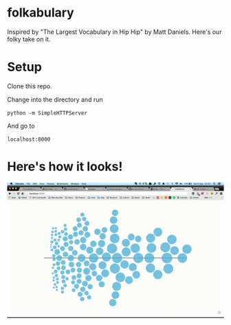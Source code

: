folkabulary
===========

Inspired by "The Largest Vocabulary in Hip Hip" by Matt Daniels. Here's our folky take on it.


# Setup

Clone this repo.

Change into the directory and run

    python -m SimpleHTTPServer

And go to

    localhost:8000


# Here's how it looks!

![screenshot](https://raw.githubusercontent.com/mattschofield/folkabulary/master/screenshot.png)